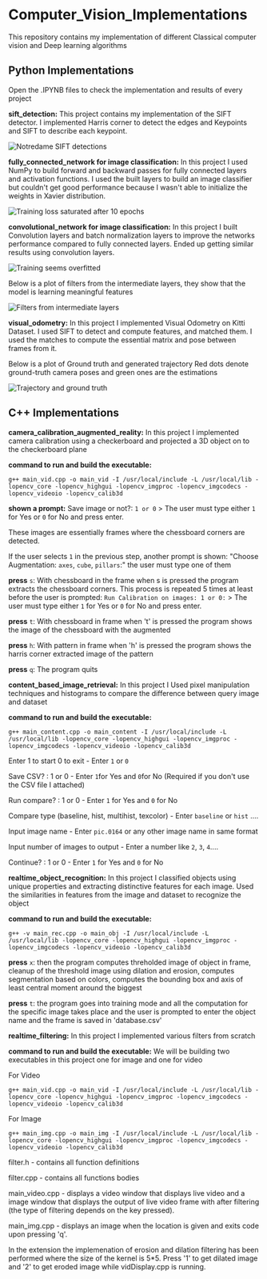 # Computer_Vision_Implementations

 This repository contains my implementation of different Classical computer vision and Deep learning algorithms

 ## Python Implementations

 Open the .IPYNB files to check the implementation and results of every project

**sift_detection:** This project contains my implementation of the SIFT detector. I implemented Harris corner to detect the edges and Keypoints and SIFT to describe each keypoint.

 ![Notredame SIFT detections](sift_detection/results/notredame.png)

**fully_connected_network for image classification:** In this project I used NumPy to build forward and backward passes for fully connected layers and activation functions. I used the built layers to build an image classifier but couldn't get good performance because I wasn't able to initialize the weights in Xavier distribution.

![Training loss saturated after 10 epochs](fully_connected_network/results/training_loss.png)

**convolutional_network for image classification:** In this project I built Convolution layers and batch normalization layers to improve the networks performance compared to fully connected layers. Ended up getting similar results using convolution layers.

![Training seems overfitted](convolutional_network/results/training_loss.png)

Below is a plot of filters from the intermediate layers, they show that the model is learning meaningful features

![Filters from intermediate layers](convolutional_network/results/filters.png)

**visual_odometry:** In this project I implemented Visual Odometry on Kitti Dataset. I used SIFT to detect and compute features, and matched them. I used the matches to compute the essential matrix and pose between frames from it.

Below is a plot of Ground truth and generated trajectory
Red dots denote ground-truth camera poses and green ones are the estimations

![Trajectory and ground truth](visual_odometry/results/trajectory_and_gt.png)


## C++ Implementations

**camera_calibration_augmented_reality:**  In this project I implemented camera calibration using a checkerboard and projected a 3D object on to the checkerboard plane

**command to run and build the executable:**

`g++ main_vid.cpp -o main_vid -I /usr/local/include -L /usr/local/lib -lopencv_core -lopencv_highgui -lopencv_imgproc -lopencv_imgcodecs -lopencv_videoio -lopencv_calib3d`

**shown a prompt:** Save image or not?: `1 or 0` > The user must type either `1` for Yes or `0` for No and press enter.

These images are essentially frames where the chessboard corners are detected. 

If the user selects `1` in the previous step, another prompt is shown: "Choose Augmentation: `axes`, `cube`, `pillars`:" the user must type one of them

**press** `s`: With chessboard in the frame when s is pressed the program extracts the chessboard corners. This process is repeated 5 times at least before the user is prompted: `Run Calibration on images: 1 or 0:` > The user must type either `1` for Yes or `0` for No and press enter.

**press** `t`: With chessboard in frame when 't' is pressed the program shows the image of the chessboard with the augmented 

**press** `h`: With pattern in frame when 'h' is pressed the program shows the harris corner extracted image of the pattern 

**press** `q`: The program quits

**content_based_image_retrieval:** In this project I Used pixel manipulation techniques and histograms to compare the difference between query image and dataset

**command to run and build the executable:**

`g++ main_content.cpp -o main_content -I /usr/local/include -L /usr/local/lib -lopencv_core -lopencv_highgui -lopencv_imgproc -lopencv_imgcodecs -lopencv_videoio -lopencv_calib3d`


Enter 1 to start 0 to exit - Enter `1` or `0`

Save CSV? : 1 or 0 - Enter `1`for Yes and `0`for No (Required if you don't use the CSV 								       file I attached)

Run compare? : 1 or 0 - Enter `1` for Yes and `0` for No

Compare type (baseline, hist, multihist, texcolor) - Enter `baseline` or `hist` ....

Input image name - Enter `pic.0164` or any other image name in same format

Input number of images to output - Enter a number like `2`, `3`, `4`....

Continue? : 1 or 0 - Enter `1` for Yes and `0` for No

**realtime_object_recognition:** In this project I classified objects using unique properties and extracting distinctive features for each image. Used the similarities in features from the image and dataset to recognize the object

**command to run and build the executable:**

`g++ -v main_rec.cpp -o main_obj -I /usr/local/include -L /usr/local/lib -lopencv_core -lopencv_highgui -lopencv_imgproc -lopencv_imgcodecs -lopencv_videoio -lopencv_calib3d`

**press** `x`: then the program computes threholded image of object in frame, cleanup of the threshold image using dilation and erosion, computes segmentation based on colors, computes the bounding box and axis of least central moment around the biggest

**press** `t`: the program goes into training mode and all the computation for the specific image takes place and the user is prompted to enter the object name and the frame is saved in 'database.csv'

**realtime_filtering:** In this project I implemented various filters from scratch

**command to run and build the executable:** We will be building two executables in this project one for image and one for video

For Video

`g++ main_vid.cpp -o main_vid -I /usr/local/include -L /usr/local/lib -lopencv_core -lopencv_highgui -lopencv_imgproc -lopencv_imgcodecs -lopencv_videoio -lopencv_calib3d`

For Image

`g++ main_img.cpp -o main_img -I /usr/local/include -L /usr/local/lib -lopencv_core -lopencv_highgui -lopencv_imgproc -lopencv_imgcodecs -lopencv_videoio -lopencv_calib3d`

filter.h - contains all function definitions

filter.cpp - contains all functions bodies

main_video.cpp - displays a video window that displays live video and a image window that displays the output of live video frame with after filtering (the type of filtering depends on the key pressed).   

main_img.cpp - displays an image when the location is given and exits code upon pressing 'q'.

In the extension the implemenation of erosion and dilation filtering has been performed where the size of the kernel is 5*5. Press '1' to get dilated image and '2' to get eroded image while vidDisplay.cpp is running. 
